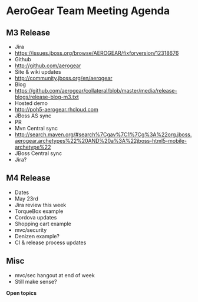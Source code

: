 AeroGear Team Meeting Agenda
============================

M3 Release
---------

* Jira
 * https://issues.jboss.org/browse/AEROGEAR/fixforversion/12318676
* Github
 * http://github.com/aerogear
* Site & wiki updates
 * http://community.jboss.org/en/aerogear
* Blog
 * https://github.com/aerogear/collateral/blob/master/media/release-blogs/release-blog-m3.txt
* Hosted demo
 * http://poh5-aerogear.rhcloud.com
* JBoss AS sync
 * PR
* Mvn Central sync
 * http://search.maven.org/#search%7Cgav%7C1%7Cg%3A%22org.jboss.aerogear.archetypes%22%20AND%20a%3A%22jboss-html5-mobile-archetype%22
* JBoss Central sync
 * Jira?
  
M4 Release
-----------

* Dates
 * May 23rd
 * Jira review this week
* TorqueBox example
* Cordova updates
* Shopping cart example
* mvc/security 
 * Denizen example?
* CI & release process updates

Misc
----

* mvc/sec hangout at end of week 
 * Still make sense?

__Open topics__